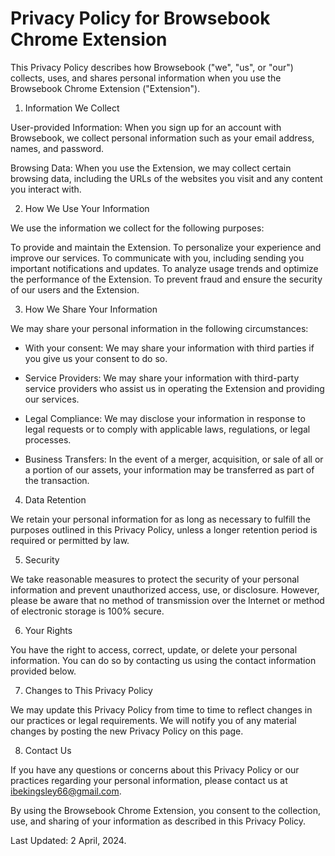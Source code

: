 # Privacy Policy for Browsebook Chrome Extension

This Privacy Policy describes how Browsebook ("we", "us", or "our") collects, uses, and shares personal information when you use the Browsebook Chrome Extension ("Extension").

1. Information We Collect

User-provided Information: When you sign up for an account with Browsebook, we collect personal information such as your email address, names, and password.

Browsing Data: When you use the Extension, we may collect certain browsing data, including the URLs of the websites you visit and any content you interact with.

2. How We Use Your Information

We use the information we collect for the following purposes:

To provide and maintain the Extension.
To personalize your experience and improve our services.
To communicate with you, including sending you important notifications and updates.
To analyze usage trends and optimize the performance of the Extension.
To prevent fraud and ensure the security of our users and the Extension.

3. How We Share Your Information

We may share your personal information in the following circumstances:

- With your consent: We may share your information with third parties if you give us your consent to do so.

- Service Providers: We may share your information with third-party service providers who assist us in operating the Extension and providing our services.

- Legal Compliance: We may disclose your information in response to legal requests or to comply with applicable laws, regulations, or legal processes.

- Business Transfers: In the event of a merger, acquisition, or sale of all or a portion of our assets, your information may be transferred as part of the transaction.

4. Data Retention

We retain your personal information for as long as necessary to fulfill the purposes outlined in this Privacy Policy, unless a longer retention period is required or permitted by law.

5. Security

We take reasonable measures to protect the security of your personal information and prevent unauthorized access, use, or disclosure. However, please be aware that no method of transmission over the Internet or method of electronic storage is 100% secure.

6. Your Rights

You have the right to access, correct, update, or delete your personal information. You can do so by contacting us using the contact information provided below.

7. Changes to This Privacy Policy

We may update this Privacy Policy from time to time to reflect changes in our practices or legal requirements. We will notify you of any material changes by posting the new Privacy Policy on this page.

8. Contact Us

If you have any questions or concerns about this Privacy Policy or our practices regarding your personal information, please contact us at ibekingsley66@gmail.com.

By using the Browsebook Chrome Extension, you consent to the collection, use, and sharing of your information as described in this Privacy Policy.

Last Updated: 2 April, 2024.
